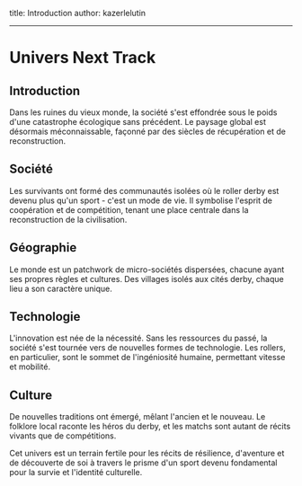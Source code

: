 title: Introduction
author: kazerlelutin

---

# Univers Next Track

## Introduction
Dans les ruines du vieux monde, la société s'est effondrée sous le poids d'une catastrophe écologique sans précédent. Le paysage global est désormais méconnaissable, façonné par des siècles de récupération et de reconstruction.

## Société
Les survivants ont formé des communautés isolées où le roller derby est devenu plus qu'un sport - c'est un mode de vie. Il symbolise l'esprit de coopération et de compétition, tenant une place centrale dans la reconstruction de la civilisation.

## Géographie
Le monde est un patchwork de micro-sociétés dispersées, chacune ayant ses propres règles et cultures. Des villages isolés aux cités derby, chaque lieu a son caractère unique.

## Technologie
L'innovation est née de la nécessité. Sans les ressources du passé, la société s'est tournée vers de nouvelles formes de technologie. Les rollers, en particulier, sont le sommet de l'ingéniosité humaine, permettant vitesse et mobilité.

## Culture
De nouvelles traditions ont émergé, mêlant l'ancien et le nouveau. Le folklore local raconte les héros du derby, et les matchs sont autant de récits vivants que de compétitions.

Cet univers est un terrain fertile pour les récits de résilience, d'aventure et de découverte de soi à travers le prisme d'un sport devenu fondamental pour la survie et l'identité culturelle.
